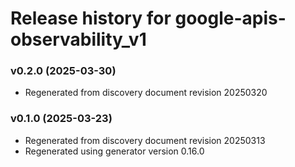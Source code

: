 # Release history for google-apis-observability_v1

### v0.2.0 (2025-03-30)

* Regenerated from discovery document revision 20250320

### v0.1.0 (2025-03-23)

* Regenerated from discovery document revision 20250313
* Regenerated using generator version 0.16.0

